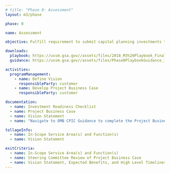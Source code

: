 ```yaml
---
# title: "Phase 0: Assessment"
layout: m3/phase

phase: 0

name: Assessment

objective: Fulfill requirement to submit capital planning investments though Capital Planning and Investment Control (CPIC) process with required additional information.

downloads:
  playbook: https://ussm.gsa.gov//assets/files/2018_M3%20Playbook_Final_Phase%200.pdf
  guidance: https://ussm.gsa.gov//assets/files/Phase0PlaybookGuidance_10.05.18FINAL.pdf

activities:
  programManagement:
    - name: Define Vision
      responsibleParty: customer
    - name: Develop Project Business Case
      responsibleParty: customer

documentation:
  - name: Investment Readiness Checklist
  - name: Project Business Case
  - name: Vision Statement
  - name: "Navigate to OMB CPIC Guidance to complete the Project Business Case by clicking <a href='https://www.google.com/url?q=https://www.whitehouse.gov/wp-content/uploads/2018/06/fy-2020-it-budget-guidance.pdf&sa=D&source=hangouts&ust=1556303168003000&usg=AFQjCNFfUa_kCwa-W4t9gb3CHJQrQLIYSw'>here</a>."

tollageInfo:
  - name: In-Scope Service Area(s) and Function(s)
  - name: Vision Statement

exitCriteria:
  - name: In-Scope Service Area(s) and Function(s)
  - name: Steering Committee Review of Project Business Case
  - name: Vision Statement, Expected Benefits, and High Level Timelines
---
```

